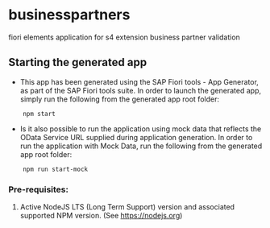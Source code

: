 # businesspartners

fiori elements application for s4 extension business partner validation

## Starting the generated app

-   This app has been generated using the SAP Fiori tools - App Generator, as part of the SAP Fiori tools suite.  In order to launch the generated app, simply run the following from the generated app root folder:

```
    npm start
```

- Is it also possible to run the application using mock data that reflects the OData Service URL supplied during application generation.  In order to run the application with Mock Data, run the following from the generated app root folder:

```
    npm run start-mock
```

### Pre-requisites:

1. Active NodeJS LTS (Long Term Support) version and associated supported NPM version.  (See https://nodejs.org)
